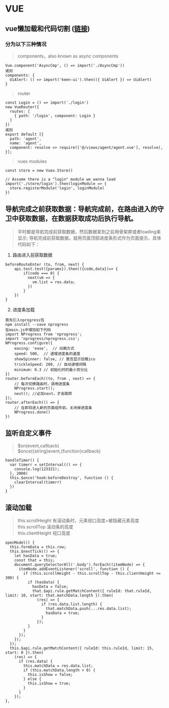 # VUE

## vue懒加载和代码切割  ([链接]("https://alexjoverm.github.io/2017/07/16/Lazy-load-in-Vue-using-Webpack-s-code-splitting/" "vue实现懒加载"))
### 分为以下三种情况
> components，also known as async components
```
Vue.component('AsyncCmp', () => import('./AsyncCmp'))
或则
components: {
  UiAlert: () => import('keen-ui').then(({ UiAlert }) => UiAlert)
}
```
> router
```
const Login = () => import('./login')
new VueRouter({
  routes: [
    { path: '/login', component: Login }
  ]
})
或则
export default [{
  path: 'agent',
  name: 'agent',
  component: resolve => require(['@/views/agent/agent.vue'], resolve),
}];
```
> vuex modules
```
const store = new Vuex.Store()

// Assume there is a "login" module we wanna load
import('./store/login').then(loginModule => {
  store.registerModule('login', loginModule)
})
```

## 导航完成之前获取数据：导航完成前，在路由进入的守卫中获取数据，在数据获取成功后执行导航。

> 平时都是导航完成前获取数据，然后数据拿到之前用骨架屏或者loading来显示;
> 导航完成前获取数据，就用页面顶部进度条形式作为页面提示，具体代码如下：

1. 路由进入前获取数据
```
beforeRouteEnter (to, from, next) {        
    api.test.test({params}).then(({code,data})=> {            
        if(code === 0) {
          next(vm => {                
            vm.list = res.data;                           
          })  
        }      
    })    
}
```

2. 进度条加载
```
首先引入nprogress包
npm install --save nprogress
在main.js中增加如下代码
import NProgress from 'nprogress';
import 'nprogress/nprogress.css';
NProgress.configure({     
    easing: 'ease',  // 动画方式    
    speed: 500,  // 递增进度条的速度    
    showSpinner: false, // 是否显示加载ico    
    trickleSpeed: 200, // 自动递增间隔    
    minimum: 0.3 // 初始化时的最小百分比
})
router.beforeEach((to, from , next) => {
    // 每次切换路由时，调用进度条
    NProgress.start();
    next(); //必加next，才会跳转
});
router.afterEach(() => {  
    // 在即将进入新的页面组件前，关闭掉进度条
    NProgress.done()
})
```
## 监听自定义事件

> $on(event,callback)\
> $once({string}event,{function}callback)
```
handleTimer() {
  var timerr = setInterval(() => {
    console.log(123321);
  }, 2000)
  this.$once('hook:beforeDestroy', function () {
    clearInterval(timerr)
  })
}
```

## 滚动加载
> this.scrollHeight 有滚动条时，元素视口高度+被隐藏元素高度\
> this.scrollTop 滚动条的高度\
> this.clientHeight 视口高度

```
openModel() {
  this.formData = this.row;
  this.$nextTick(() => {
    let hasData = true;
    const that = this;
    document.querySelectorAll('.body').forEach((itemNode) => {
      itemNode.addEventListener('scroll', function () {
        if (this.scrollHeight - this.scrollTop - this.clientHeight <= 300) {
          if (hasData) {
            hasData = false;
            that.$api.rule.getMatchContent({ ruleId: that.ruleId, limit: 10, start: that.matchData.length }).then(
              (res) => {
                if (res.data.list.length) {
                  that.matchData.push(...res.data.list);
                  hasData = true;
                }
              });
          }
        }
      });
    });
  });
  this.$api.rule.getMatchContent({ ruleId: this.ruleId, limit: 15, start: 0 }).then(
    (res) => {
      if (res.data) {
        this.matchData = res.data.list;
        if (this.matchData.length > 0) {
          this.isShow = false;
        } else {
          this.isShow = true;
        }
      }
    });
},
```

